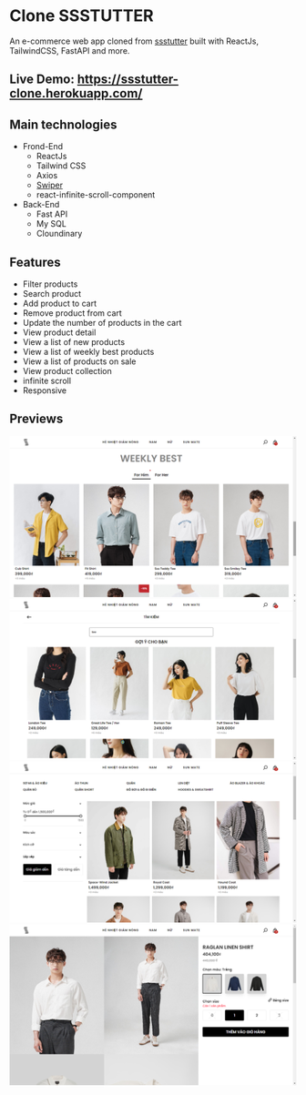 # Clone SSSTUTTER
An e-commerce web app cloned from [ssstutter](https://ssstutter.com/) built with ReactJs, TailwindCSS, FastAPI and more.
## Live Demo: https://ssstutter-clone.herokuapp.com/
## Main technologies
- Frond-End
  - ReactJs
  - Tailwind CSS
  - Axios
  - [Swiper](https://swiperjs.com/)
  - react-infinite-scroll-component
- Back-End
  - Fast API
  - My SQL
  - Cloundinary
## Features
- Filter products
- Search product
- Add product to cart
- Remove product from cart
- Update the number of products in the cart
- View product detail
- View a list of new products
- View a list of weekly best products
- View a list of products on sale
- View product collection
- infinite scroll
- Responsive
## Previews
![Weekly Best](/src/assets/images/demo_weekly_best.png)
![Weekly Best](/src/assets/images/demo_search.png)
![Weekly Best](/src/assets/images/demo_filter.png)
![Weekly Best](/src/assets/images/demo_detail.png)
